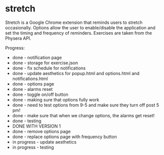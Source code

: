 # stretch

Stretch is a Google Chrome extension that reminds users to stretch occasionally. Options allow the user to enable/disable the application and set the timing and frequency of reminders. Exercises are taken from the Physera API.

Progress:
- done - notification page
- done - storage for exercise.json
- done - fix schedule for notifications
- done - update aesthetics for popup.html and options.html and notifications.html
- done - options page
- done - alarms reset
- done - toggle on/off button
- done - making sure that options fully work
- done - need to test options from 9-5 and make sure they turn off post 5 pm!
- done - make sure that when we change options, the alarms get reset!
- done - testing
- DONE WITH VERSION 1
- done - remove options page
- done - replace options page with frequency button
- in progress - update aesthetics
- in progress - testing
